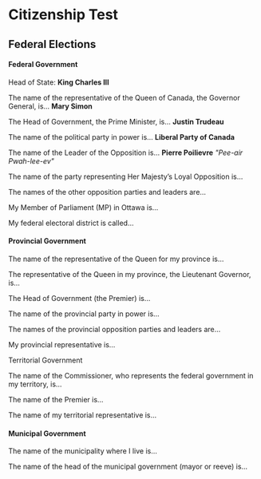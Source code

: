 # Citizenship Test

## Federal Elections

#### Federal Government

Head of State: **King Charles III**

The name of the representative of the Queen of Canada, the Governor General, is… **Mary Simon**

The Head of Government, the Prime Minister, is… **Justin Trudeau**

The name of the political party in power is… **Liberal Party of Canada**

The name of the Leader of the Opposition is… **Pierre Poilievre** _"Pee-air Pwah-lee-ev"_

The name of the party representing Her Majesty’s Loyal Opposition is…

The names of the other opposition parties and leaders are…

My Member of Parliament (MP) in Ottawa is…

My federal electoral district is called…

#### Provincial Government

The name of the representative of the Queen for my province is…

The representative of the Queen in my province, the Lieutenant Governor, is…

The Head of Government (the Premier) is…

The name of the provincial party in power is…

The names of the provincial opposition parties and leaders are…

My provincial representative is…

Territorial Government

The name of the Commissioner, who represents the federal government in my territory, is…

The name of the Premier is…

The name of my territorial representative is…

#### Municipal Government

The name of the municipality where I live is…

The name of the head of the municipal government (mayor or reeve) is…
